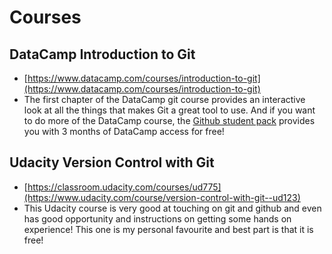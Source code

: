 Courses
=======

## DataCamp Introduction to Git
- [https://www.datacamp.com/courses/introduction-to-git](https://www.datacamp.com/courses/introduction-to-git)
- The first chapter of the DataCamp git course provides an interactive look at all the things that makes Git a great tool to use. And if you want to do more of the DataCamp course, the [Github student pack](https://education.github.com/pack) provides you with 3 months of DataCamp access for free!

## Udacity Version Control with Git
- [https://classroom.udacity.com/courses/ud775](https://www.udacity.com/course/version-control-with-git--ud123)
- This Udacity course is very good at touching on git and github and even has good opportunity and instructions on getting some hands on experience! This one is my personal favourite and best part is that it is free!